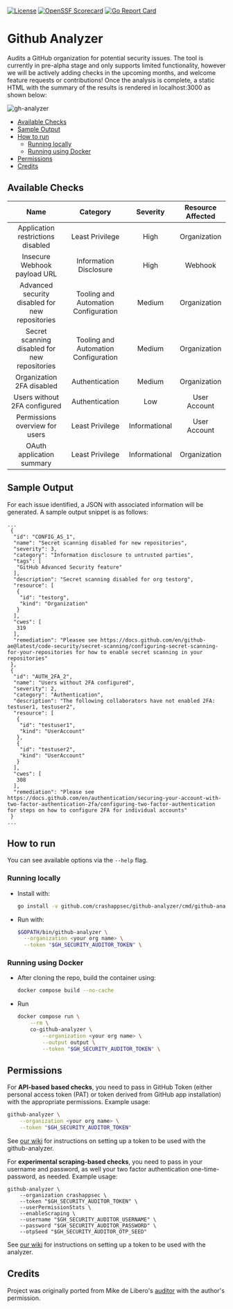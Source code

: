 [![License](https://img.shields.io/badge/License-Apache%202.0-blue.svg)](https://github.com/crashappsec/github-analyzer/blob/main/LICENSE)
[![OpenSSF Scorecard](https://api.securityscorecards.dev/projects/github.com/ossf/scorecard/badge)](https://api.securityscorecards.dev/projects/github.com/crashappsec/github-analyzer)
[![Go Report Card](https://goreportcard.com/badge/github.com/ossf/scorecard/v4)](https://goreportcard.com/report/github.com/crashappsec/github-analyzer)

# Github Analyzer

Audits a GitHub organization for potential security issues. The tool is
currently in pre-alpha stage and only supports limited functionality, however
we will be actively adding checks in the upcoming months, and welcome
feature requests or contributions! Once the analysis is complete, a static HTML
with the summary of the results is rendered in localhost:3000 as shown below:

![gh-analyzer](https://user-images.githubusercontent.com/4614044/196647323-8138c053-644c-42a7-86f2-d94a7ce5e295.gif)

<!-- START doctoc generated TOC please keep comment here to allow auto update -->
<!-- DON'T EDIT THIS SECTION, INSTEAD RE-RUN doctoc TO UPDATE -->

- [Available Checks](#available-checks)
- [Sample Output](#sample-output)
- [How to run](#how-to-run)
  - [Running locally](#running-locally)
  - [Running using Docker](#running-using-docker)
- [Permissions](#permissions)
- [Credits](#credits)

<!-- END doctoc generated TOC please keep comment here to allow auto update -->

## Available Checks

|                      Name                       |               Category               |   Severity    | Resource Affected |
| :---------------------------------------------: | :----------------------------------: | :-----------: | :---------------: |
|        Application restrictions disabled        |           Least Privilege            |     High      |   Organization    |
|          Insecure Webhook payload URL           |        Information Disclosure        |     High      |      Webhook      |
| Advanced security disabled for new repositories | Tooling and Automation Configuration |    Medium     |   Organization    |
|  Secret scanning disabled for new repositories  | Tooling and Automation Configuration |    Medium     |   Organization    |
|            Organization 2FA disabled            |            Authentication            |    Medium     |   Organization    |
|          Users without 2FA configured           |            Authentication            |      Low      |   User Account    |
|         Permissions overview for users          |           Least Privilege            | Informational |   User Account    |
|            OAuth application summary            |           Least Privilege            | Informational |   Organization    |

## Sample Output

For each issue identified, a JSON with associated information will be
generated. A sample output snippet is as follows:

```
...
 {
  "id": "CONFIG_AS_1",
  "name": "Secret scanning disabled for new repositories",
  "severity": 3,
  "category": "Information disclosure to untrusted parties",
  "tags": [
   "GitHub Advanced Security feature"
  ],
  "description": "Secret scanning disabled for org testorg",
  "resource": [
   {
    "id": "testorg",
    "kind": "Organization"
   }
  ],
  "cwes": [
   319
  ],
  "remediation": "Pleasee see https://docs.github.com/en/github-ae@latest/code-security/secret-scanning/configuring-secret-scanning-for-your-repositories for how to enable secret scanning in your repositories"
 },
 {
  "id": "AUTH_2FA_2",
  "name": "Users without 2FA configured",
  "severity": 2,
  "category": "Authentication",
  "description": "The following collaborators have not enabled 2FA: testuser1, testuser2",
  "resource": [
   {
    "id": "testuser1",
    "kind": "UserAccount"
   },
   {
    "id": "testuser2",
    "kind": "UserAccount"
   }
  ],
  "cwes": [
   308
  ],
  "remediation": "Please see https://docs.github.com/en/authentication/securing-your-account-with-two-factor-authentication-2fa/configuring-two-factor-authentication for steps on how to configure 2FA for individual accounts"
 }
...
```

## How to run

You can see available options via the `--help` flag.

### Running locally

- Install with:
  ```sh
  go install -v github.com/crashappsec/github-analyzer/cmd/github-analyzer@latest
  ```
- Run with:
  ```sh
  $GOPATH/bin/github-analyzer \
    --organization <your org name> \
    --token "$GH_SECURITY_AUDITOR_TOKEN" \
  ```

### Running using Docker

- After cloning the repo, build the container using:
  ```sh
  docker compose build --no-cache
  ```
- Run
  ```sh
  docker compose run \
      --rm \
      co-github-analyzer \
          --organization <your org name> \
          --output output \
          --token "$GH_SECURITY_AUDITOR_TOKEN" \
  ```

## Permissions

For **API-based based checks**, you need to pass in GitHub Token
(either personal access token (PAT) or token derived from GitHub app installation)
with the appropriate permissions. Example usage:

```sh
github-analyzer \
    --organization <your org name> \
    --token "$GH_SECURITY_AUDITOR_TOKEN"
```

See [our wiki](https://github.com/crashappsec/github-analyzer/wiki/Setting-up-GitHub#creating-a-token)
for instructions on setting up a token to be used with the github-analyzer.

For **experimental scraping-based checks**, you need to pass in your username
and password, as well your two factor authentication one-time-password, as
needed. Example usage:

```shell
github-analyzer \
    --organization crashappsec \
    --token "$GH_SECURITY_AUDITOR_TOKEN" \
    --userPermissionStats \
    --enableScraping \
    --username "$GH_SECURITY_AUDITOR_USERNAME" \
    --password "$GH_SECURITY_AUDITOR_PASSWORD" \
    --otpSeed "$GH_SECURITY_AUDITOR_OTP_SEED"
```

See [our wiki](https://github.com/crashappsec/github-analyzer/wiki/Setting-up-GitHub#setting-up-2fa-experimental)
for instructions on setting up a token to be used with the analyzer.

## Credits

Project was originally ported from Mike de Libero's
[auditor](https://github.com/CodeReconCo/githubsecurityauditor)
with the author's permission.
